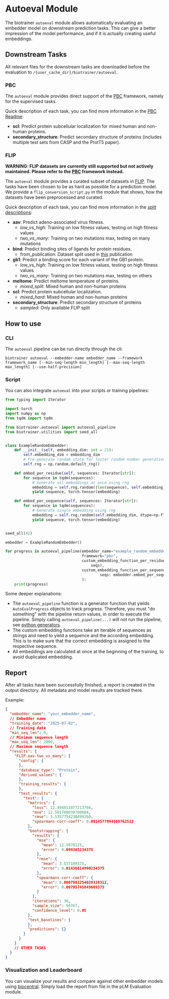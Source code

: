 # Autoeval Module

The biotrainer `autoeval` module allows automatically evaluating an embedder model on downstream prediction tasks.
This can give a better impression of the model performance, and if it is actually creating useful embeddings.

## Downstream Tasks

All relevant files for the downstream tasks are downloaded before the evaluation to
`/{user_cache_dir}/biotrainer/autoeval`.

### PBC

The `autoeval` module provides direct support of the [PBC](https://github.com/Rostlab/pbc) framework, namely for the
supervised tasks.

Quick description of each task, you can find more information in the [PBC Readme](https://github.com/Rostlab/pbc):

* **scl**: Predict protein subcellular localization for mixed human and non-human proteins.
* **secondary_structure**: Predict secondary structure of proteins (includes multiple test sets from CASP and the ProtT5
  paper).

### FLIP

**WARNING: FLIP datasets are currently still supported but not actively maintained.
Please refer to the [PBC](https://github.com/Rostlab/pbc) framework instead.**

The `autoeval` module provides a curated subset of datasets in [FLIP](https://github.com/J-SNACKKB/FLIP).
The tasks have been chosen to be as hard as possible for a prediction model.
We provide a `flip_conversion_script.py` in the module that shows, how the datasets have been preprocessed
and curated.

Quick description of each task, you can find more information in
the [split descriptions](https://github.com/J-SNACKKB/FLIP/tree/main/splits):

* **aav**: Predict adeno-associated virus fitness.
    * *low_vs_high*: Training on low fitness values, testing on high fitness values
    * *two_vs_many*: Training on two mutations max, testing on many mutations
* **bind**: Predict binding sites of ligands for protein residues.
    * from_publication: Dataset split used in [this](https://doi.org/10.1038/s41598-021-03431-4) publication
* **gb1**: Predict a binding score for each variant of the GB1 protein.
    * *low_vs_high*: Training on low fitness values, testing on high fitness values
    * *two_vs_many*: Training on two mutations max, testing on others
* **meltome**: Predict meltome temperature of proteins.
    * *mixed_split*: Mixed human and non-human proteins
* **scl**: Predict protein subcellular localization.
    * *mixed_hard*: Mixed human and non-human proteins
* **secondary_structure**: Predict secondary structure of proteins
    * *sampled*: Only available FLIP split

## How to use

### CLI

The `autoeval` pipeline can be run directly through the cli:

```shell
biotrainer autoeval --embedder-name embedder_name --framework framework_name [--min-seq-length min_length] [--max-seq-length max_length] [--use-half-precision]
```

### Script

You can also integrate `autoeval` into your scripts or training pipelines:

```python
from typing import Iterator

import torch
import numpy as np
from tqdm import tqdm

from biotrainer.autoeval import autoeval_pipeline
from biotrainer.utilities import seed_all


class ExampleRandomEmbedder:
    def __init__(self, embedding_dim: int = 21):
        self.embedding_dim = embedding_dim
        # Pre-generate random state for faster random number generation
        self.rng = np.random.default_rng()

    def embed_per_residue(self, sequences: Iterator[str]):
        for sequence in tqdm(sequences):
            # Generate all embeddings at once using rng
            embedding = self.rng.random((len(sequence), self.embedding_dim), dtype=np.float32)
            yield sequence, torch.tensor(embedding)

    def embed_per_sequence(self, sequences: Iterator[str]):
        for sequence in tqdm(sequences):
            # Generate single embedding using rng
            embedding = self.rng.random(self.embedding_dim, dtype=np.float32)
            yield sequence, torch.tensor(embedding)


seed_all(42)

embedder = ExampleRandomEmbedder()

for progress in autoeval_pipeline(embedder_name="example_random_embedder",
                                  framework="pbc",
                                  custom_embedding_function_per_residue=lambda seqs: embedder.embed_per_residue(
                                      seqs),
                                  custom_embedding_function_per_sequence=lambda
                                          seqs: embedder.embed_per_sequence(seqs),
                                  ):
    print(progress)
```

Some deeper explanations:

* The `autoeval_pipeline` function is a generator function that yields `AutoEvalProgress` objects to track progress.
  Therefore, you must "do something" with the pipeline return values, in order to execute the pipeline. Simply calling
  `autoeval_pipeline(...)` will not run the pipeline, see [python generators](https://wiki.python.org/moin/Generators).
* The custom embedding functions take an iterable of sequences as strings and need to yield a sequence and the according
  embedding. This is to make sure that the correct embedding is assigned to the respective sequence.
* All embeddings are calculated at once at the beginning of the training, to avoid duplicated embedding.

## Report

After all tasks have been successfully finished, a report is created in the output directory. All metadata and
model results are tracked there.

Example:

```json
{
  "embedder_name": "your_embedder_name",
  // Embedder name
  "training_date": "2025-07-02",
  // Training date
  "min_seq_len": 0,
  // Minimum sequence length
  "max_seq_len": 2000,
  // Maximum sequence length
  "results": {
    "FLIP-aav-two_vs_many": {
      "config": {
      },
      "database_type": "Protein",
      "derived_values": {
      },
      "training_results": {
      },
      "test_results": {
        "test": {
          "metrics": {
            "loss": 12.494811077213766,
            "mse": 12.501708030700684,
            "rmse": 3.5357754230499268,
            "spearmans-corr-coeff": 0.0014577994588762522
          },
          "bootstrapping": {
            "results": {
              "mse": {
                "mean": 12.5078125,
                "error": 0.099365234375
              },
              "rmse": {
                "mean": 3.537109375,
                "error": 0.01436614990234375
              },
              "spearmans-corr-coeff": {
                "mean": 0.0007982254028320312,
                "error": 0.00795745849609375
              }
            },
            "iterations": 30,
            "sample_size": 50767,
            "confidence_level": 0.05
          },
          "test_baselines": {
          },
          "predictions": {}
        }
      }
    }
    // OTHER TASKS
  }
}
```

### Visualization and Leaderboard

You can visualize your results and compare against other embedder
models using [biocentral](https://app.biocentral.cloud). Simply load the report from file in the pLM Evaluation module.
